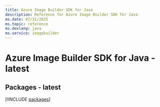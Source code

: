 ```yaml
---
title: Azure Image Builder SDK for Java
description: Reference for Azure Image Builder SDK for Java
ms.date: 07/31/2025
ms.topic: reference
ms.devlang: java
ms.service: imagebuilder
---
```

# Azure Image Builder SDK for Java - latest
## Packages - latest
[!INCLUDE [packages](image-builder-index.md)]